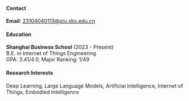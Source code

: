 #### Contact

**Email**: 23104040113@stu.sbs.edu.cn  

#### Education

**Shanghai Business School** (2023 - Present)  
B.E. in Internet of Things Engineering  
GPA: 3.41/4.0, Major Ranking: 1/49

#### Research Interests

Deep Learning, Large Language Models, Artificial Intelligence, Internet of Things, Embodied Intelligence

